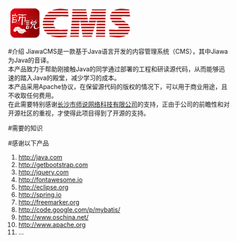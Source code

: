 ![师说CMS](/src/main/webapp/default/images/logo.png "师说CMS")

#介绍
JiawaCMS是一款基于Java语言开发的内容管理系统（CMS），其中Jiawa为Java的音译。<br />
本产品致力于帮助刚接触Java的同学通过部署的工程和研读源代码，从而能够迅速的踏入Java的殿堂，减少学习的成本。<br />
本产品采用Apache协议，在保留源代码的版权的情况下，可以用于商业用途，且不收取任何费用。<br />
在此需要特别感谢[长沙市师说网络科技有限公司](http://www.shishuo.com)的支持，正由于公司的前瞻性和对开源社区的重视，才使得此项目得到了开源的支持。<br />

#需要的知识


#感谢以下产品
1. http://java.com <br />
2. http://getbootstrap.com <br />
3. http://jquery.com <br />
4. http://fontawesome.io <br />
5. http://eclipse.org <br />
6. http://spring.io <br />
7. http://freemarker.org <br />
8. http://code.google.com/p/mybatis/ <br />
9. http://www.oschina.net/ <br />
10. http://www.apache.org <br />
11. ...